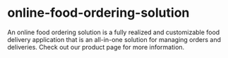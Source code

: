 # online-food-ordering-solution
An online food ordering solution is a fully realized and customizable food delivery application that is an all-in-one solution for managing orders and deliveries. Check out our product page for more information. 

